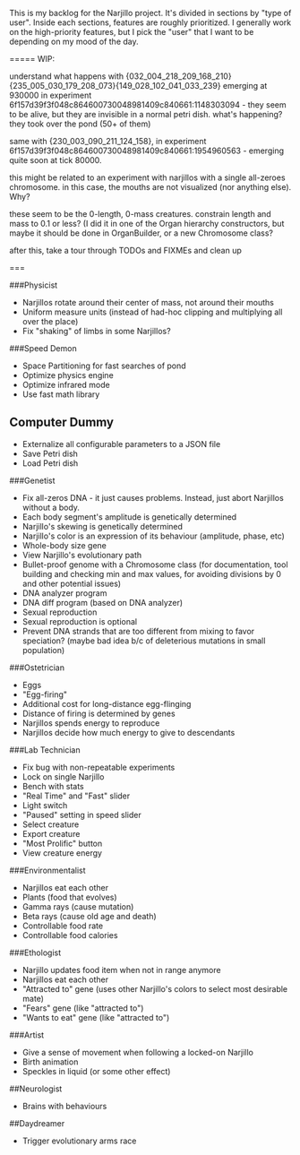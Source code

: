 This is my backlog for the Narjillo project. It's divided in sections by "type of user". Inside each sections, features are roughly prioritized.
I generally work on the high-priority features, but I pick the "user" that I want to be depending on my mood of the day.

=====
WIP:

understand what happens with {032_004_218_209_168_210}{235_005_030_179_208_073}{149_028_102_041_033_239}
emerging at 930000 in experiment 6f157d39f3f048c864600730048981409c840661:1148303094 - they seem to be alive,
but they are invisible in a normal petri dish. what's happening? they took over the pond (50+ of them)

same with {230_003_090_211_124_158}, in experiment 6f157d39f3f048c864600730048981409c840661:1954960563 - emerging quite soon at tick 80000.

this might be related to an experiment with narjillos with a single all-zeroes chromosome. in this case, the mouths are not visualized (nor anything else). Why?

these seem to be the 0-length, 0-mass creatures. constrain length and mass to 0.1 or less? (I did it in one of the Organ hierarchy constructors, but maybe it should be done in OrganBuilder, or a new Chromosome class?

after this, take a tour through TODOs and FIXMEs and clean up

===


###Physicist

* Narjillos rotate around their center of mass, not around their mouths
* Uniform measure units (instead of had-hoc clipping and multiplying all over the place)
* Fix "shaking" of limbs in some Narjillos?

###Speed Demon

* Space Partitioning for fast searches of pond
* Optimize physics engine
* Optimize infrared mode
* Use fast math library

## Computer Dummy

* Externalize all configurable parameters to a JSON file
* Save Petri dish
* Load Petri dish

###Genetist

* Fix all-zeros DNA - it just causes problems. Instead, just abort Narjillos without a body.
* Each body segment's amplitude is genetically determined
* Narjillo's skewing is genetically determined
* Narjillo's color is an expression of its behaviour (amplitude, phase, etc)
* Whole-body size gene
* View Narjillo's evolutionary path
* Bullet-proof genome with a Chromosome class (for documentation, tool building and checking min and max values, for avoiding divisions by 0 and other potential issues)
* DNA analyzer program
* DNA diff program (based on DNA analyzer)
* Sexual reproduction
* Sexual reproduction is optional
* Prevent DNA strands that are too different from mixing to favor speciation? (maybe bad idea b/c of deleterious mutations in small population)

###Ostetrician

* Eggs
* "Egg-firing"
* Additional cost for long-distance egg-flinging
* Distance of firing is determined by genes
* Narjillos spends energy to reproduce
* Narjillos decide how much energy to give to descendants

###Lab Technician

* Fix bug with non-repeatable experiments
* Lock on single Narjillo
* Bench with stats
* "Real Time" and "Fast" slider
* Light switch
* "Paused" setting in speed slider
* Select creature
* Export creature
* "Most Prolific" button
* View creature energy

###Environmentalist

* Narjillos eat each other
* Plants (food that evolves)
* Gamma rays (cause mutation)
* Beta rays (cause old age and death)
* Controllable food rate
* Controllable food calories

###Ethologist

* Narjillo updates food item when not in range anymore
* Narjillos eat each other
* "Attracted to" gene (uses other Narjillo's colors to select most desirable mate)
* "Fears" gene (like "attracted to")
* "Wants to eat" gene (like "attracted to")

###Artist

* Give a sense of movement when following a locked-on Narjillo
* Birth animation
* Speckles in liquid (or some other effect)

##Neurologist

* Brains with behaviours

##Daydreamer

* Trigger evolutionary arms race
